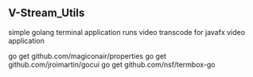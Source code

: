 ## V-Stream_Utils

simple golang terminal application runs video transcode for javafx video application

go get github.com/magiconair/properties
go get github.com/jroimartin/gocui
go get github.com/nsf/termbox-go
